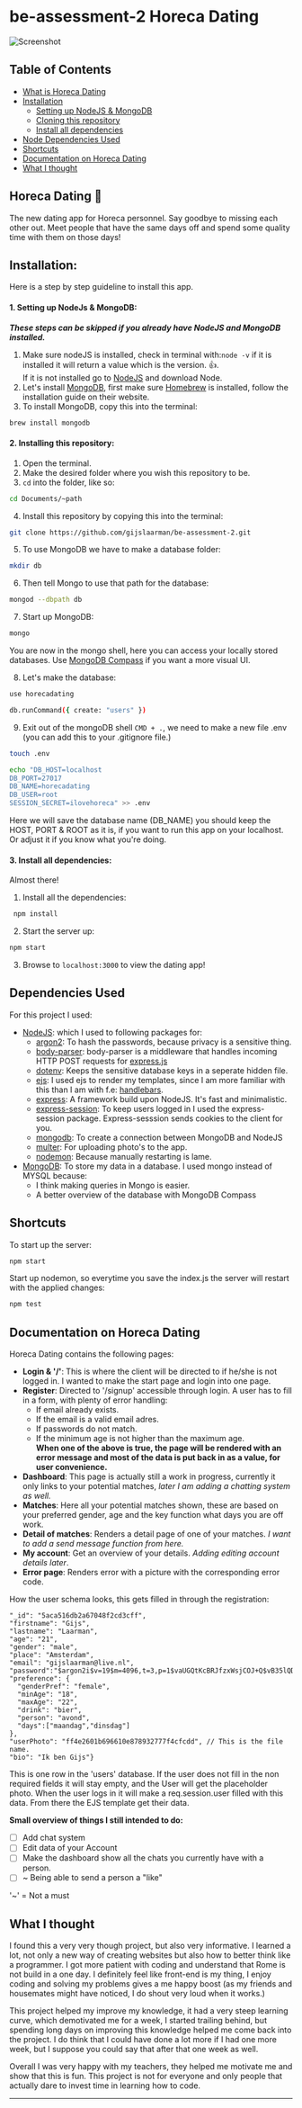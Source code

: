 # be-assessment-2 Horeca Dating

![Screenshot](https://image.ibb.co/nQdPwc/image.png)

## Table of Contents
* [What is Horeca Dating](#app)
* [Installation](#install)
  * [Setting up NodeJS & MongoDB](#install1)
  * [Cloning this repository](#install2)
  * [Install all dependencies](#install3)
* [Node Dependencies Used](#dependencies)
* [Shortcuts](#shortcuts)
* [Documentation on Horeca Dating](#documenting)
* [What I thought](#WIT)

## Horeca Dating :beers: <a name="app"></a>
The new dating app for Horeca personnel. Say goodbye to missing each other out. Meet people that have the same days off and spend some quality time with them on those days!

## Installation: <a name="install"></a>
Here is a step by step guideline to install this app.

#### 1. Setting up NodeJs & MongoDB: <a name="install1"></a>

**_These steps can be skipped if you already have NodeJS and MongoDB installed._**

1. Make sure nodeJS is installed, check in terminal with:`node -v`
if it is installed it will return a value which is the version. :thumbsup:.  
If it is not installed go to [NodeJS](https://nodejs.org/en/) and download Node.
2. Let's install [MongoDB](https://www.mongodb.com/), first make sure [Homebrew](https://brew.sh/) is installed, follow the installation guide on their website.
3. To install MongoDB, copy this into the terminal:  
```bash
brew install mongodb
```

#### 2. Installing this repository: <a name="install2"></a>
1. Open the terminal.
2. Make the desired folder where you wish this repository to be.
3. `cd` into the folder, like so:  
```bash
cd Documents/~path
```

4. Install this repository by copying this into the terminal:  
``` bash
git clone https://github.com/gijslaarman/be-assessment-2.git
```

5. To use MongoDB we have to make a database folder:  
``` bash
mkdir db
```
6. Then tell Mongo to use that path for the database:  
```bash
mongod --dbpath db
```
7. Start up MongoDB:  
```bash
mongo
```
You are now in the mongo shell, here you can access your locally stored databases. Use [MongoDB Compass](https://www.mongodb.com/products/compass) if you want a more visual UI.

8. Let's make the database:  
```bash
use horecadating
```
```bash
db.runCommand({ create: "users" })
```

9. Exit out of the mongoDB shell `CMD + .`, we need to make a new file .env (you can add this to your .gitignore file.)
```bash
touch .env
```
```bash
echo "DB_HOST=localhost
DB_PORT=27017
DB_NAME=horecadating
DB_USER=root
SESSION_SECRET=ilovehoreca" >> .env
```

Here we will save the database name (DB_NAME) you should keep the HOST, PORT & ROOT as it is, if you want to run this app on your localhost. Or adjust it if you know what you're doing.


#### 3. Install all dependencies: <a name="install3"></a>
Almost there!
1. Install all the dependencies:  
```bash
 npm install
```
2. Start the server up:  
``` bash
npm start
```
3. Browse to `localhost:3000` to view the dating app!

## Dependencies Used <a name="dependencies"></a>

For this project I used:
* [NodeJS](Nodejs.org): which I used to following packages for:
  * [argon2](https://www.npmjs.com/package/argon2): To hash the passwords, because privacy is a sensitive thing.
  * [body-parser](https://www.npmjs.com/package/body-parser): body-parser is a middleware that handles incoming HTTP POST requests for [express.js](https://www.npmjs.com/package/express)
  * [dotenv](https://www.npmjs.com/package/dotenv): Keeps the sensitive database keys in a seperate hidden file.
  * [ejs](https://www.npmjs.com/package/ejs): I used ejs to render my templates, since I am more familiar with this than I am with f.e: [handlebars](https://www.npmjs.com/package/handlebars).
  * [express](https://www.npmjs.com/package/express): A framework build upon NodeJS. It's fast and minimalistic.
  * [express-session](https://www.npmjs.com/package/express-session): To keep users logged in I used the express-session package. Express-sesssion sends cookies to the client for you.
  * [mongodb](https://www.npmjs.com/package/mongodb): To create a connection between MongoDB and NodeJS
  * [multer](https://www.npmjs.com/package/multer): For uploading photo's to the app.
  * [nodemon](https://www.npmjs.com/package/nodemon): Because manually restarting is lame.
* [MongoDB](mongodb.com): To store my data in a database. I used mongo instead of MYSQL because:
  * I think making queries in Mongo is easier.
  * A better overview of the database with MongoDB Compass

## Shortcuts <a name="shortcuts"></a>
To start up the server:
```bash
npm start
```

Start up nodemon, so everytime you save the index.js the server will restart with the applied changes:
```bash
npm test
```

## Documentation on Horeca Dating <a name="documenting"></a>

Horeca Dating contains the following pages:
* **Login & '/'**: This is where the client will be directed to if he/she is not logged in. I wanted to make the start page and login into one page.
* **Register**: Directed to '/signup' accessible through login. A user has to fill in a form, with plenty of error handling:
  * If email already exists.
  * If the email is a valid email adres.
  * If passwords do not match.
  * If the minimum age is not higher than the maximum age.   
  **When one of the above is true, the page will be rendered with an error message and most of the data is put back in as a value, for user convenience.**
* **Dashboard**: This page is actually still a work in progress, currently it only links to your potential matches, _later I am adding a chatting system as well._
* **Matches**: Here all your potential matches shown, these are based on your preferred gender, age and the key function what days you are off work.
* **Detail of matches**: Renders a detail page of one of your matches. _I want to add a send message function from here._
* **My account**: Get an overview of your details. _Adding editing account details later_.
* **Error page**: Renders error with a picture with the corresponding error code.

How the user schema looks, this gets filled in through the registration:
```
"_id": "5aca516db2a67048f2cd3cff",
"firstname": "Gijs",
"lastname": "Laarman",
"age": "21",
"gender": "male",
"place": "Amsterdam",
"email": "gijslaarman@live.nl",
"password":"$argon2i$v=19$m=4096,t=3,p=1$vaUGQtKcBRJfzxWsjCOJ+Q$vB35lQDf4X1Qr4XhU9c49+39bYhpYInFD+s/dO4brNY",
"preference": {
  "genderPref": "female",
  "minAge": "18",
  "maxAge": "22",
  "drink": "bier",
  "person": "avond",
  "days":["maandag","dinsdag"]
},
"userPhoto": "ff4e2601b696610e878932777f4cfcdd", // This is the file name.
"bio": "Ik ben Gijs"}
```

This is one row in the 'users' database. If the user does not fill in the non required fields it will stay empty, and the User will get the placeholder photo. When the user logs in it will make a req.session.user filled with this data. From there the EJS template get their data.

**Small overview of things I still intended to do:**
- [ ] Add chat system
- [ ] Edit data of your Account
- [ ] Make the dashboard show all the chats you currently have with a person.
- [ ] ~ Being able to send a person a "like"

'~' = Not a must

## What I thought <a name="WIT"></a>
I found this a very very though project, but also very informative. I learned a lot, not only a new way of creating websites but also how to better think like a programmer. I got more patient with coding and understand that Rome is not build in a one day. I definitely feel like front-end is my thing, I enjoy coding and solving my problems gives a me happy boost (as my friends and housemates might have noticed, I do shout very loud when it works.)

This project helped my improve my knowledge, it had a very steep learning curve, which demotivated me for a week, I started trailing behind, but spending long days on improving this knowledge helped me come back into the project. I do think that I could have done a lot more if I had one more week, but I suppose you could say that after that one week as well.

Overall I was very happy with my teachers, they helped me motivate me and show that this is fun. This project is not for everyone and only people that actually dare to invest time in learning how to code.

****
